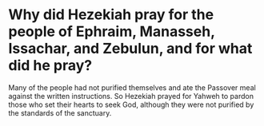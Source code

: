# Why did Hezekiah pray for the people of Ephraim, Manasseh, Issachar, and Zebulun, and for what did he pray?

Many of the people had not purified themselves and ate the Passover meal against the written instructions. So Hezekiah prayed for Yahweh to pardon those who set their hearts to seek God, although they were not purified by the standards of the sanctuary. 